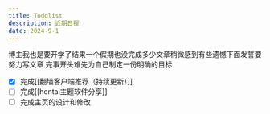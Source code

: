 ```yaml
---
title: Todolist
description: 近期日程
date: 2024-9-1
---
```

博主我也是要开学了结果一个假期也没完成多少文章稍微感到有些遗憾下面发誓要努力写文章
完事开头难先为自己制定一份明确的目标
- [x] 完成[[翻墙客户端推荐（持续更新）]]
- [ ] 完成[[hentai主题软件分享]]
- [ ] 完成主页的设计和修改